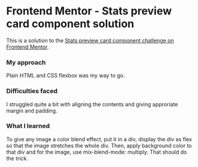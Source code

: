 # Frontend Mentor - Stats preview card component solution

This is a solution to the [Stats preview card component challenge on Frontend Mentor](https://www.frontendmentor.io/challenges/stats-preview-card-component-8JqbgoU62). 

### My approach
Plain HTML and CSS flexbox was my way to go.

### Difficulties faced
I struggled quite a bit with aligning the contents and giving approriate margin and padding.

### What I learned
To give any image a color blend effect, put it in a div, display the div as flex so that the image stretches the whole div. Then, apply background color to that div and for the image, use mix-blend-mode: multiply. That should do the trick.
